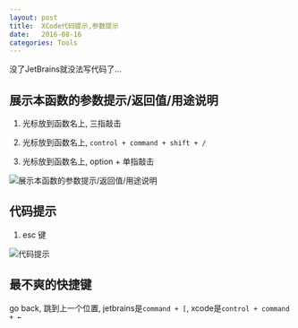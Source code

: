 ```yaml
---
layout: post
title:  XCode代码提示,参数提示
date:   2016-08-16
categories: Tools
---
```


没了JetBrains就没法写代码了...

## 展示本函数的参数提示/返回值/用途说明

1. 光标放到函数名上, 三指敲击

2. 光标放到函数名上, ` control + command + shift + / `

3. 光标放到函数名上, option + 单指敲击

![展示本函数的参数提示/返回值/用途说明](/wiki/wiki/xcode_suggest1.png)


## 代码提示

1. esc 键

![代码提示](/wiki/wiki/xcode_suggest2.png)


## 最不爽的快捷键

go back, 跳到上一个位置, jetbrains是`command + [`, xcode是`control + command + ←`

